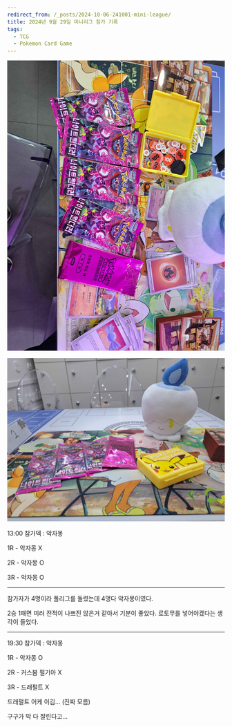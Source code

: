 ```yaml
---
redirect_from: /_posts/2024-10-06-241001-mini-league/
title: 2024년 9월 29일 미니리그 참가 기록
tags:
  - TCG
  - Pokemon Card Game
---
```

![241001](https://raw.githubusercontent.com/nox-katena/nox-katena.github.io/gh-pages/_images/tcg/241001.jpg)

![241001-2](https://raw.githubusercontent.com/nox-katena/nox-katena.github.io/gh-pages/_images/tcg/241001-2.jpg)

13:00 참가덱 : 악자몽

1R - 악자몽 X

2R - 악자몽 O

3R - 악자몽 O

---

참가자가 4명이라 풀리그를 돌렸는데 4명다 악자몽이였다.

2승 1패면 미러 전적이 나쁘진 않은거 같아서 기분이 좋았다. 로토무를 넣어야겠다는 생각이 들었다.

---

19:30 참가덱 : 악자몽

1R - 악자몽 O

2R - 커스봄 펄기아 X

3R - 드래펄트 X

드래펄트 어케 이김... (진짜 모름)

구구가 막 다 잘린다고...
